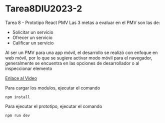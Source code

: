# Tarea8DIU2023-2
Tarea 8 - Prototipo React PMV
Las 3 metas a evaluar en el PMV son las de:
- Solicitar un servicio
- Ofrecer un servicio
- Calificar un servicio

Al ser un PMV para una app móvil, el desarrollo se realizó con enfoque en web móvil, por lo que se sugiere activar modo móvil para el navegador, generalmente se encuentra en las opciones de desarrollador o al inspeccionar elemento

[Enlace al Video](https://drive.google.com/file/d/18WazRzjj4TZrzoTOTbkc0d6P5c57-bSd/view?usp=sharing)

Para cargar los modulos, ejecutar el comando
```
npm install
```

Para ejecutar el prototipo, ejecutar el comando
```
npm run dev
```
